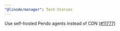 ```yaml
---
"@linode/manager": Tech Stories
---
```


Use self-hosted Pendo agents instead of CDN ([#11777](https://github.com/linode/manager/pull/11777))
